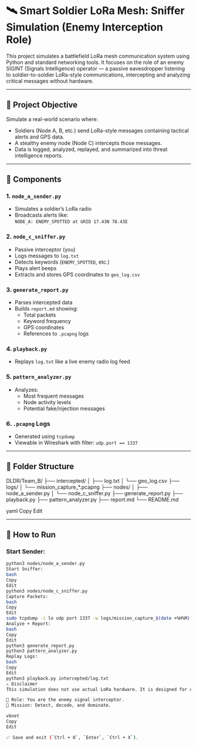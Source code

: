# 🛰️ Smart Soldier LoRa Mesh: Sniffer Simulation (Enemy Interception Role)

This project simulates a battlefield LoRa mesh communication system using Python and standard networking tools. It focuses on the role of an enemy SIGINT (Signals Intelligence) operator — a passive eavesdropper listening to soldier-to-soldier LoRa-style communications, intercepting and analyzing critical messages without hardware.

---

## 🎯 Project Objective

Simulate a real-world scenario where:
- Soldiers (Node A, B, etc.) send LoRa-style messages containing tactical alerts and GPS data.
- A stealthy enemy node (Node C) intercepts those messages.
- Data is logged, analyzed, replayed, and summarized into threat intelligence reports.

---

## 🧠 Components

### 1. `node_a_sender.py`
- Simulates a soldier’s LoRa radio
- Broadcasts alerts like:  
  `NODE_A: ENEMY_SPOTTED at GRID 17.43N 78.43E`

### 2. `node_c_sniffer.py`
- Passive interceptor (you)
- Logs messages to `log.txt`
- Detects keywords (`ENEMY_SPOTTED`, etc.)
- Plays alert beeps
- Extracts and stores GPS coordinates to `geo_log.csv`

### 3. `generate_report.py`
- Parses intercepted data
- Builds `report.md` showing:
  - Total packets
  - Keyword frequency
  - GPS coordinates
  - References to `.pcapng` logs

### 4. `playback.py`
- Replays `log.txt` like a live enemy radio log feed

### 5. `pattern_analyzer.py`
- Analyzes:
  - Most frequent messages
  - Node activity levels
  - Potential fake/injection messages

### 6. `.pcapng` Logs
- Generated using `tcpdump`
- Viewable in Wireshark with filter:
  ```udp.port == 1337```

---

## 📂 Folder Structure

DLDR/Team_B/
├── intercepted/
│ ├── log.txt
│ └── geo_log.csv
├── logs/
│ └── mission_capture_*.pcapng
├── nodes/
│ ├── node_a_sender.py
│ └── node_c_sniffer.py
├── generate_report.py
├── playback.py
├── pattern_analyzer.py
├── report.md
└── README.md

yaml
Copy
Edit

---

## 🚀 How to Run

### Start Sender:
```bash
python3 nodes/node_a_sender.py
Start Sniffer:
bash
Copy
Edit
python3 nodes/node_c_sniffer.py
Capture Packets:
bash
Copy
Edit
sudo tcpdump -i lo udp port 1337 -w logs/mission_capture_$(date +%H%M).pcapng
Analyze + Report:
bash
Copy
Edit
python3 generate_report.py
python3 pattern_analyzer.py
Replay Logs:
bash
Copy
Edit
python3 playback.py intercepted/log.txt
⚠️ Disclaimer
This simulation does not use actual LoRa hardware. It is designed for educational and research purposes only — to help students and cyber professionals understand wireless mesh communication, passive interception, and data intelligence workflows in a fully controlled environment.

🧠 Role: You are the enemy signal interceptor.
📡 Mission: Detect, decode, and dominate.

vbnet
Copy
Edit

✅ Save and exit (`Ctrl + O`, `Enter`, `Ctrl + X`).
